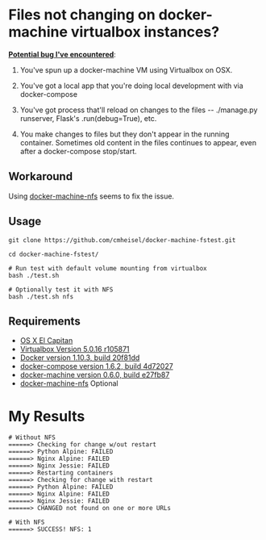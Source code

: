 Files not changing on docker-machine virtualbox instances?
=============================================================

**[Potential bug I've encountered](https://github.com/docker/machine/issues/3222)**:

1. You've spun up a docker-machine VM using Virtualbox on OSX.

2. You've got a local app that you're doing local development with via docker-compose

3. You've got process that'll reload on changes to the files -- ./manage.py runserver, Flask's .run(debug=True), etc.

4. You make changes to files but they don't appear in the running container. Sometimes old content in the files continues to appear, even after a docker-compose stop/start.

Workaround
--------------

Using [docker-machine-nfs](https://github.com/adlogix/docker-machine-nfs) seems to fix the issue.


Usage
--------
```
git clone https://github.com/cmheisel/docker-machine-fstest.git

cd docker-machine-fstest/

# Run test with default volume mounting from virtualbox
bash ./test.sh

# Optionally test it with NFS
bash ./test.sh nfs
```

Requirements
---------------
* [OS X El Capitan](https://itunes.apple.com/us/app/os-x-el-capitan/id1018109117?mt=12)
* [Virtualbox Version 5.0.16 r105871](https://www.virtualbox.org/wiki/Downloads)
* [Docker version 1.10.3, build 20f81dd](https://docs.docker.com/engine/installation/mac/)
* [docker-compose version 1.6.2, build 4d72027](https://docs.docker.com/compose/)
* [docker-machine version 0.6.0, build e27fb87](https://docs.docker.com/machine/)
* [docker-machine-nfs](https://github.com/adlogix/docker-machine-nfs) Optional


My Results
=============
```
# Without NFS
======> Checking for change w/out restart
======> Python Alpine: FAILED
======> Nginx Alpine: FAILED
======> Nginx Jessie: FAILED
======> Restarting containers
======> Checking for change with restart
======> Python Alpine: FAILED
======> Nginx Alpine: FAILED
======> Nginx Jessie: FAILED
======> CHANGED not found on one or more URLs

# With NFS
======> SUCCESS! NFS: 1
```
